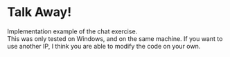 # Talk Away!
Implementation example of the chat exercise.</br>
This was only tested on Windows, and on the same machine. If you want to use another IP, I think you are able to modify the code on your own.
